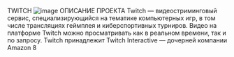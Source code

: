 TWITCH
![image](https://user-images.githubusercontent.com/98593365/220455298-adfae104-86ae-4b18-9fc3-4d3ab54598f4.png)
ОПИСАНИЕ ПРОЕКТА 
Twitch — видеостриминговый сервис, специализирующийся на тематике компьютерных игр, в том числе трансляциях геймплея и киберспортивных турниров. Видео на платформе Twitch можно просматривать как в реальном времени, так и по запросу. Twitch принадлежит Twitch Interactive — дочерней компании Amazon
8
